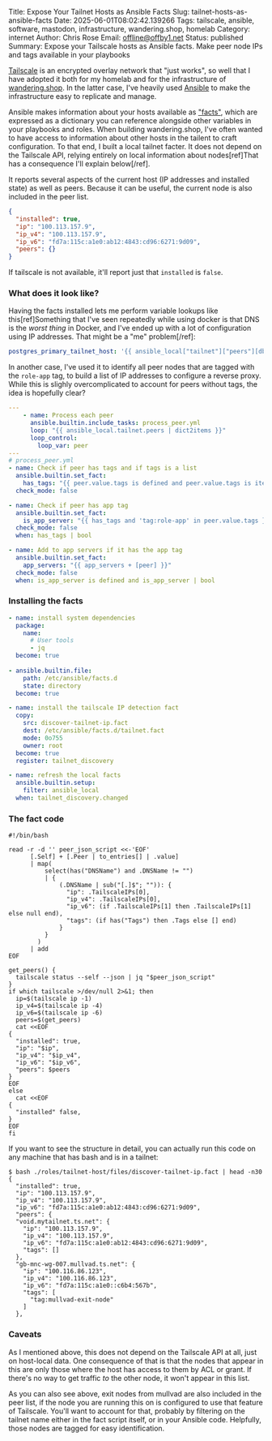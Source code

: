 Title: Expose Your Tailnet Hosts as Ansible Facts
Slug: tailnet-hosts-as-ansible-facts
Date: 2025-06-01T08:02:42.139266
Tags: tailscale, ansible, software, mastodon, infrastructure, wandering.shop, homelab
Category: internet
Author: Chris Rose
Email: offline@offby1.net
Status: published
Summary: Expose your Tailscale hosts as Ansible facts. Make peer node IPs and tags available in your playbooks

[Tailscale](https://tailscale.com) is an encrypted overlay network that "just works", so well that I have adopted it both for my homelab and for the infrastructure of [wandering.shop](https://wandering.shop). In the latter case, I've heavily used [Ansible](https://ansible.com) to make the infrastructure easy to replicate and manage.

Ansible makes information about your hosts available as ["facts"](https://docs.ansible.com/ansible/latest/playbook_guide/playbooks_vars_facts.html), which are expressed as a dictionary you can reference alongside other variables in your playbooks and roles. When building wandering.shop, I've often wanted to have access to information about other hosts in the tailent to craft configuration. To that end, I built a local tailnet facter. It does not depend on the Tailscale API, relying entirely on local information about nodes[ref]That has a consequence I'll explain below[/ref].

It reports several aspects of the current host (IP addresses and installed state) as well as peers. Because it can be useful, the current node is also included in the peer list.

```json
{
  "installed": true,
  "ip": "100.113.157.9",
  "ip_v4": "100.113.157.9",
  "ip_v6": "fd7a:115c:a1e0:ab12:4843:cd96:6271:9d09",
  "peers": {}
}
```

If tailscale is not available, it'll report just that `installed` is `false`.

### What does it look like?

Having the facts installed lets me perform variable lookups like this[ref]Something that I've seen repeatedly while using docker is that DNS is the _worst thing_ in Docker, and I've ended up with a lot of configuration using IP addresses. That might be a "me" problem[/ref]: 

```yaml
postgres_primary_tailnet_host: '{{ ansible_local["tailnet"]["peers"][db_primary_hostname]["ip"] }}'
```

In another case, I've used it to identify all peer nodes that are tagged with the `role-app` tag, to build a list of IP addresses to configure a reverse proxy. While this is slighly overcomplicated to account for peers without tags, the idea is hopefully clear?

```yaml
---
    - name: Process each peer
      ansible.builtin.include_tasks: process_peer.yml
      loop: "{{ ansible_local.tailnet.peers | dict2items }}"
      loop_control:
        loop_var: peer
---
# process_peer.yml
- name: Check if peer has tags and if tags is a list
  ansible.builtin.set_fact:
    has_tags: "{{ peer.value.tags is defined and peer.value.tags is iterable and peer.value.tags is not string }}"
  check_mode: false

- name: Check if peer has app tag
  ansible.builtin.set_fact:
    is_app_server: "{{ has_tags and 'tag:role-app' in peer.value.tags }}"
  check_mode: false
  when: has_tags | bool

- name: Add to app servers if it has the app tag
  ansible.builtin.set_fact:
    app_servers: "{{ app_servers + [peer] }}"
  check_mode: false
  when: is_app_server is defined and is_app_server | bool
```

### Installing the facts

```yaml
- name: install system dependencies
  package:
    name:
      # User tools
      - jq
  become: true
  
- ansible.builtin.file:
    path: /etc/ansible/facts.d
    state: directory
  become: true

- name: install the tailscale IP detection fact
  copy:
    src: discover-tailnet-ip.fact
    dest: /etc/ansible/facts.d/tailnet.fact
    mode: 0o755
    owner: root
  become: true
  register: tailnet_discovery

- name: refresh the local facts
  ansible.builtin.setup:
    filter: ansible_local
  when: tailnet_discovery.changed
```

### The fact code

```shell-script
#!/bin/bash

read -r -d '' peer_json_script <<-'EOF'
      [.Self] + [.Peer | to_entries[] | .value]
      | map(
          select(has("DNSName") and .DNSName != "")
          | {
              (.DNSName | sub("[.]$"; "")): {
                "ip": .TailscaleIPs[0],
                "ip_v4": .TailscaleIPs[0],
                "ip_v6": (if .TailscaleIPs[1] then .TailscaleIPs[1] else null end),
                "tags": (if has("Tags") then .Tags else [] end)
              }
          }
        )
      | add
EOF

get_peers() {
  tailscale status --self --json | jq "$peer_json_script"
}
if which tailscale >/dev/null 2>&1; then
  ip=$(tailscale ip -1)
  ip_v4=$(tailscale ip -4)
  ip_v6=$(tailscale ip -6)
  peers=$(get_peers)
  cat <<EOF
{
  "installed": true,
  "ip": "$ip",
  "ip_v4": "$ip_v4",
  "ip_v6": "$ip_v6",
  "peers": $peers
}
EOF
else
  cat <<EOF
{
  "installed" false,
}
EOF
fi
```

If you want to see the structure in detail, you can actually run this code on any machine that has bash and is in a tailnet:

```shell-session
$ bash ./roles/tailnet-host/files/discover-tailnet-ip.fact | head -n30
{
  "installed": true,
  "ip": "100.113.157.9",
  "ip_v4": "100.113.157.9",
  "ip_v6": "fd7a:115c:a1e0:ab12:4843:cd96:6271:9d09",
  "peers": {
  "void.mytailnet.ts.net": {
    "ip": "100.113.157.9",
    "ip_v4": "100.113.157.9",
    "ip_v6": "fd7a:115c:a1e0:ab12:4843:cd96:6271:9d09",
    "tags": []
  },
  "gb-mnc-wg-007.mullvad.ts.net": {
    "ip": "100.116.86.123",
    "ip_v4": "100.116.86.123",
    "ip_v6": "fd7a:115c:a1e0::c6b4:567b",
    "tags": [
      "tag:mullvad-exit-node"
    ]
  },
```

### Caveats

As I mentioned above, this does not depend on the Tailscale API at all, just on host-local data. One consequence of that is that the nodes that appear in this are only those where the host has access to them by ACL or grant. If there's no way to get traffic _to_ the other node, it won't appear in this list.

As you can also see above, exit nodes from mullvad are also included in the peer list, if the node you are running this on is configured to use that feature of Tailscale. You'll want to account for that, probably by filtering on the tailnet name either in the fact script itself, or in your Ansible code. Helpfully, those nodes are tagged for easy identification.
